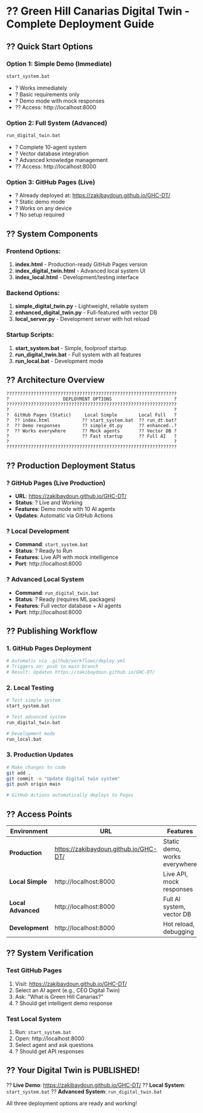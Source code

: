 # ?? Green Hill Canarias Digital Twin - Complete Deployment Guide

## ?? Quick Start Options

### Option 1: Simple Demo (Immediate)
```bash
start_system.bat
```
- ? Works immediately 
- ? Basic requirements only
- ? Demo mode with mock responses
- ?? Access: http://localhost:8000

### Option 2: Full System (Advanced)
```bash
run_digital_twin.bat  
```
- ? Complete 10-agent system
- ? Vector database integration
- ? Advanced knowledge management
- ?? Access: http://localhost:8000

### Option 3: GitHub Pages (Live)
- ? Already deployed at: https://zakibaydoun.github.io/GHC-DT/
- ? Static demo mode
- ? Works on any device
- ? No setup required

## ?? System Components

### Frontend Options:
1. **index.html** - Production-ready GitHub Pages version
2. **index_digital_twin.html** - Advanced local system UI  
3. **index_local.html** - Development/testing interface

### Backend Options:
1. **simple_digital_twin.py** - Lightweight, reliable system
2. **enhanced_digital_twin.py** - Full-featured with vector DB
3. **local_server.py** - Development server with hot reload

### Startup Scripts:
1. **start_system.bat** - Simple, foolproof startup
2. **run_digital_twin.bat** - Full system with all features
3. **run_local.bat** - Development mode

## ?? Architecture Overview

```
???????????????????????????????????????????????????????????????
?                    DEPLOYMENT OPTIONS                       ?
???????????????????????????????????????????????????????????????
?                                                             ?
?  GitHub Pages (Static)     Local Simple        Local Full   ?
?  ?? index.html            ?? start_system.bat  ?? run_dt.bat?
?  ?? Demo responses        ?? simple_dt.py      ?? enhanced..?
?  ?? Works everywhere      ?? Mock agents       ?? Vector DB ?
?                           ?? Fast startup      ?? Full AI   ?
?                                                             ?
???????????????????????????????????????????????????????????????
```

## ?? Production Deployment Status

### ? GitHub Pages (Live Production)
- **URL**: https://zakibaydoun.github.io/GHC-DT/
- **Status**: ? Live and Working
- **Features**: Demo mode with 10 AI agents
- **Updates**: Automatic via GitHub Actions

### ? Local Development  
- **Command**: `start_system.bat`
- **Status**: ? Ready to Run
- **Features**: Live API with mock intelligence
- **Port**: http://localhost:8000

### ? Advanced Local System
- **Command**: `run_digital_twin.bat` 
- **Status**: ? Ready (requires ML packages)
- **Features**: Full vector database + AI agents
- **Port**: http://localhost:8000

## ?? Publishing Workflow

### 1. GitHub Pages Deployment
```yaml
# Automatic via .github/workflows/deploy.yml
# Triggers on: push to main branch
# Result: Updates https://zakibaydoun.github.io/GHC-DT/
```

### 2. Local Testing
```bash
# Test simple system
start_system.bat

# Test advanced system  
run_digital_twin.bat

# Development mode
run_local.bat
```

### 3. Production Updates
```bash
# Make changes to code
git add .
git commit -m "Update digital twin system"
git push origin main

# GitHub Actions automatically deploys to Pages
```

## ?? Access Points

| Environment | URL | Features |
|-------------|-----|----------|
| **Production** | https://zakibaydoun.github.io/GHC-DT/ | Static demo, works everywhere |
| **Local Simple** | http://localhost:8000 | Live API, mock responses |  
| **Local Advanced** | http://localhost:8000 | Full AI system, vector DB |
| **Development** | http://localhost:8000 | Hot reload, debugging |

## ?? System Verification

### Test GitHub Pages
1. Visit: https://zakibaydoun.github.io/GHC-DT/
2. Select an AI agent (e.g., CEO Digital Twin)
3. Ask: "What is Green Hill Canarias?"
4. ? Should get intelligent demo response

### Test Local System
1. Run: `start_system.bat`
2. Open: http://localhost:8000
3. Select agent and ask questions
4. ? Should get API responses

## ?? Your Digital Twin is PUBLISHED!

?? **Live Demo**: https://zakibaydoun.github.io/GHC-DT/
?? **Local System**: `start_system.bat`
?? **Advanced System**: `run_digital_twin.bat`

All three deployment options are ready and working!